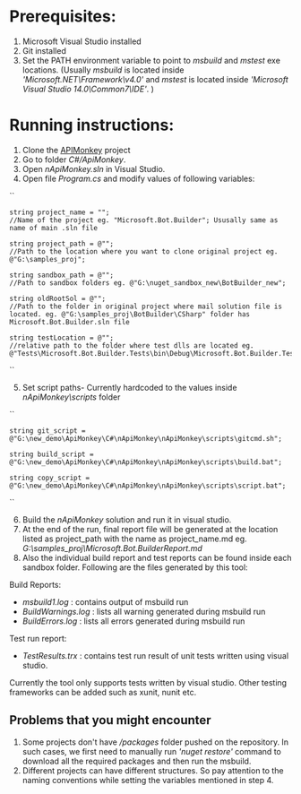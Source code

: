 # Prerequisites:
1. Microsoft Visual Studio installed
2. Git installed
3. Set the PATH environment variable to point to *msbuild* and *mstest* exe locations.
(Usually *msbuild* is located inside *'Microsoft.NET\Framework\v4.0'* and *mstest* is located inside *'Microsoft Visual Studio 14.0\Common7\IDE'*. ) 

# Running instructions: 
1. Clone the [APIMonkey](http://https://github.com/alt-code/ApiMonkey) project
2. Go to folder *C#/ApiMonkey*.
3. Open *nApiMonkey.sln* in Visual Studio.
4. Open file *Program.cs* and modify values of following variables:

``

	string project_name = ""; 
	//Name of the project eg. "Microsoft.Bot.Builder"; Ususally same as name of main .sln file
    
	string project_path = @""; 
	//Path to the location where you want to clone original project eg. @"G:\samples_proj";

    string sandbox_path = @""; 
	//Path to sandbox folders eg. @"G:\nuget_sandbox_new\BotBuilder_new";

    string oldRootSol = @""; 
	//Path to the folder in original project where mail solution file is located. eg. @"G:\samples_proj\BotBuilder\CSharp" folder has Microsoft.Bot.Builder.sln file

    string testLocation = @"";
	//relative path to the folder where test dlls are located eg. @"Tests\Microsoft.Bot.Builder.Tests\bin\Debug\Microsoft.Bot.Builder.Tests.dll";
``

5. Set script paths- Currently hardcoded to the values inside *nApiMonkey\scripts* folder

``

    string git_script = @"G:\new_demo\ApiMonkey\C#\nApiMonkey\nApiMonkey\scripts\gitcmd.sh";
    
    string build_script = @"G:\new_demo\ApiMonkey\C#\nApiMonkey\nApiMonkey\scripts\build.bat";
    
    string copy_script = @"G:\new_demo\ApiMonkey\C#\nApiMonkey\nApiMonkey\scripts\script.bat";
``

6. Build the *nApiMonkey* solution and run it in visual studio.
7. At the end of the run, final report file will be generated at the location listed as project_path with the name as project_name.md eg. *G:\samples_proj\Microsoft.Bot.BuilderReport.md*
8. Also the individual build report and test reports can be found inside each sandbox folder. Following are the files generated by this tool:

Build Reports:

-  *msbuild1.log* : contains output of msbuild run
-  *BuildWarnings.log* : lists all warning generated during msbuild run
-  *BuildErrors.log* : lists all errors generated during msbuild run

Test run report:

-  *TestResults.trx* : contains test run result of unit tests written using visual studio.

Currently the tool only supports tests written by visual studio. Other testing frameworks can be added such as xunit, nunit etc.

## Problems that you might encounter ##
1. Some projects don't have */packages* folder pushed on the repository. In such cases, we first need to manually run *'nuget restore'* command to download all the required packages and then run the msbuild.
2. Different projects can have different structures. So pay attention to the naming conventions while setting the variables mentioned in step 4.
 

